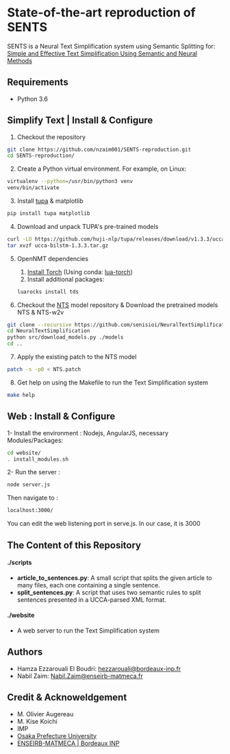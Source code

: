 # State-of-the-art reproduction of SENTS

SENTS is a Neural Text Simplification system using Semantic Splitting for: 
[Simple and Effective Text Simplification Using Semantic and Neural Methods](http://www.aclweb.org/anthology/P18-1016)


## Requirements
- Python 3.6


## Simplify Text | Install & Configure

1. Checkout the repository
~~~bash
git clone https://github.com/nzaim001/SENTS-reproduction.git
cd SENTS-reproduction/
~~~

2. Create a Python virtual environment. For example, on Linux:
~~~bash
virtualenv --python=/usr/bin/python3 venv
venv/bin/activate
~~~

3. Install [tupa](https://github.com/danielhers/tupa) & matplotlib
~~~bash
pip install tupa matplotlib
~~~

4. Download and unpack TUPA's pre-trained models
~~~bash
curl -LO https://github.com/huji-nlp/tupa/releases/download/v1.3.3/ucca-bilstm-1.3.3.tar.gz
tar xvzf ucca-bilstm-1.3.3.tar.gz
~~~

5. OpenNMT dependencies
	1. [Install Torch](http://torch.ch/docs/getting-started.html) (Using conda: [lua-torch](https://anaconda.org/alexbw/lua-torch))
	2. Install additional packages:
	~~~bash
	luarocks install tds
	~~~

6. Checkout the [NTS](https://github.com/senisioi/NeuralTextSimplification) model repository & Download the pretrained models NTS & NTS-w2v
~~~bash
git clone --recursive https://github.com/senisioi/NeuralTextSimplification.git
cd NeuralTextSimplification
python src/download_models.py ./models
cd ..
~~~

7. Apply the existing patch to the NTS model
~~~bash
patch -s -p0 < NTS.patch
~~~

8. Get help on using the Makefile to run the Text Simplification system
~~~bash
make help
~~~

## Web : Install & Configure
1- Install the environment : Nodejs, AngularJS, necessary Modules/Packages:
~~~bash
cd website/
. install_modules.sh
~~~
2- Run the server :
~~~bash
node server.js
~~~
Then navigate to :
~~~bash
localhost:3000/
~~~
You can edit the web listening port in serve.js. In our case, it is 3000

## The Content of this Repository

#### ./scripts
- **article_to_sentences.py**: A small script that splits the given article to many files, each one containing a single sentence. 
- **split_sentences.py**: A script that uses two semantic rules to split sentences presented in a UCCA-parsed XML format. 

#### ./website
* A web server to run the Text Simplification system
 

## Authors 
* Hamza Ezzarouali El Boudri: hezzarouali@bordeaux-inp.fr
* Nabil Zaim: Nabil.Zaim@enseirb-matmeca.fr


## Credit & Acknoweldgement
* M. Olivier Augereau
* M. Kise Koichi
* IMP
* [Osaka Prefecture University](https://www.osakafu-u.ac.jp/en/)
* [ENSEIRB-MATMECA | Bordeaux INP](https://enseirb-matmeca.bordeaux-inp.fr/fr)
